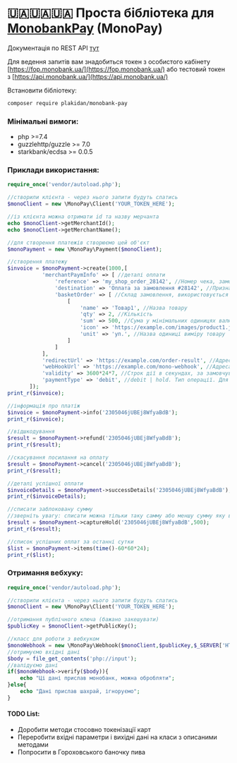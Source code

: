 # 🇺🇦🇺🇦🇺🇦 Проста бібліотека для [MonobankPay](https://api.monobank.ua/) (MonoPay)
Документація по REST API [тут](https://api.monobank.ua/docs/acquiring.html)

Для ведення запитів вам знадобиться токен з особистого кабінету [https://fop.monobank.ua/](https://fop.monobank.ua/) або тестовий токен з [https://api.monobank.ua/](https://api.monobank.ua/)

Встановити бібліотеку:
```bash
composer require plakidan/monobank-pay
```

### Мінімальні вимоги:
* php >=7.4
* guzzlehttp/guzzle >= 7.0
* starkbank/ecdsa >= 0.0.5

### Приклади використання:
```php
require_once('vendor/autoload.php');

//створили клієнта - через нього запити будуть слатись
$monoClient = new \MonoPay\Client('YOUR_TOKEN_HERE');

//із клієнта можна отримати id та назву мерчанта
echo $monoClient->getMerchantId();
echo $monoClient->getMerchantName();

//для створення платежів створюємо цей об'єкт
$monoPayment = new \MonoPay\Payment($monoClient);

//створення платежу
$invoice = $monoPayment->create(1000,[
           'merchantPaymInfo' => [ //деталі оплати
               'reference' => 'my_shop_order_28142', //Номер чека, замовлення, тощо; визначається мерчантом (вами)
               'destination' => 'Оплата за замовлення #28142', //Призначення платежу
               'basketOrder' => [ //Склад замовлення, використовується для відображення кошика замовлення
                   [
                       'name' => 'Товар1', //Назва товару
                       'qty' => 2, //Кількість
                       'sum' => 500, //Сума у мінімальних одиницях валюти за одиницю товару
                       'icon' => 'https://example.com/images/product1.jpg', //Посилання на зображення товару
                       'unit' => 'уп.', //Назва одиниці вимiру товару
                   ]
               ]
           ],
           'redirectUrl' => 'https://example.com/order-result', //Адреса для повернення (GET) - на цю адресу буде переадресовано користувача після завершення оплати (у разі успіху або помилки)
           'webHookUrl' => 'https://example.com/mono-webhook', //Адреса для CallBack (POST) – на цю адресу буде надіслано дані про стан платежу при кожній зміні статусу. Зміст тіла запиту ідентичний відповіді запиту “перевірки статусу рахунку”
           'validity' => 3600*24*7, //Строк дії в секундах, за замовчуванням рахунок перестає бути дійсним через 24 години
           'paymentType' => 'debit', //debit | hold. Тип операції. Для значення hold термін складає 9 днів. Якщо через 9 днів холд не буде фіналізовано — він скасовується
       ]);
print_r($invoice);

//інформація про платіж
$invoice = $monoPayment->info('2305046jUBEj8WfyaBdB');
print_r($invoice);

//відшкодування
$result = $monoPayment->refund('2305046jUBEj8WfyaBdB');
print_r($result);

//скасування посилання на оплату
$result = $monoPayment->cancel('2305046jUBEj8WfyaBdB');
print_r($result);

//деталі успішної оплати
$invoiceDetails = $monoPayment->successDetails('2305046jUBEj8WfyaBdB');
print_r($invoiceDetails);

//списати заблоковану сумму
//зверніть увагу: списати можна тільки таку самму або меншу сумму яку ви заблокували
$result = $monoPayment->captureHold('2305046jUBEj8WfyaBdB',500);
print_r($result);

//список успішних оплат за останні сутки
$list = $monoPayment->items(time()-60*60*24);
print_r($list);
```

### Отримання вебхуку:
```php
require_once('vendor/autoload.php');

//створили клієнта - через нього запити будуть слатись
$monoClient = new \MonoPay\Client('YOUR_TOKEN_HERE');

//отримання публічного ключа (бажано закешувати)
$publicKey = $monoClient->getPublicKey();

//класс для роботи з вебхуком
$monoWebhook = new \MonoPay\Webhook($monoClient,$publicKey,$_SERVER['HTTP_X_SIGN']);
//отримуємо вхідні дані
$body = file_get_contents('php://input');
//валідуємо дані
if($monoWebhook->verify($body)){
    echo "Ці дані прислав монобанк, можна обробляти";
}else{
    echo "Дані прислав шахрай, ігноруємо";
}
```

#### TODO List:
* Доробити методи стосовно токенізації карт
* Переробити вхідні параметри і вихідні дані на класи з описаними методами
* Попросити в Гороховського баночку пива
